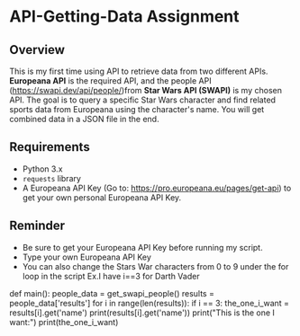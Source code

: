 # API-Getting-Data Assignment

## Overview
This is my first time using API to retrieve data from two different APIs. **Europeana API** is the required API, and the people API (https://swapi.dev/api/people/)from **Star Wars API (SWAPI)** is my chosen API. The goal is to query a specific Star Wars character and find related sports data from Europeana using the character's name. You will get combined data in a JSON file in the end. 

## Requirements
- Python 3.x
- `requests` library 
- A Europeana API Key (Go to: https://pro.europeana.eu/pages/get-api) to get your own personal Europeana API Key. 

## Reminder
- Be sure to get your Europeana API Key before running my script. 
- Type your own Europeana API Key
- You can also change the Stars War characters from 0 to 9 under the for loop in the script
Ex.I have i==3 for Darth Vader

def main():
    people_data = get_swapi_people()
    results = people_data['results']
    for i in range(len(results)):
        if i == 3:
            the_one_i_want = results[i].get('name')
        print(results[i].get('name'))
    print("This is the one I want:")
    print(the_one_i_want)






